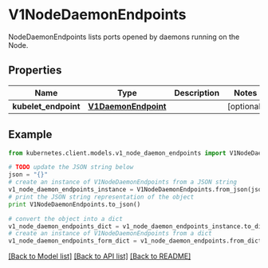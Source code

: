 # V1NodeDaemonEndpoints

NodeDaemonEndpoints lists ports opened by daemons running on the Node.

## Properties
Name | Type | Description | Notes
------------ | ------------- | ------------- | -------------
**kubelet_endpoint** | [**V1DaemonEndpoint**](V1DaemonEndpoint.md) |  | [optional] 

## Example

```python
from kubernetes.client.models.v1_node_daemon_endpoints import V1NodeDaemonEndpoints

# TODO update the JSON string below
json = "{}"
# create an instance of V1NodeDaemonEndpoints from a JSON string
v1_node_daemon_endpoints_instance = V1NodeDaemonEndpoints.from_json(json)
# print the JSON string representation of the object
print V1NodeDaemonEndpoints.to_json()

# convert the object into a dict
v1_node_daemon_endpoints_dict = v1_node_daemon_endpoints_instance.to_dict()
# create an instance of V1NodeDaemonEndpoints from a dict
v1_node_daemon_endpoints_form_dict = v1_node_daemon_endpoints.from_dict(v1_node_daemon_endpoints_dict)
```
[[Back to Model list]](../README.md#documentation-for-models) [[Back to API list]](../README.md#documentation-for-api-endpoints) [[Back to README]](../README.md)


